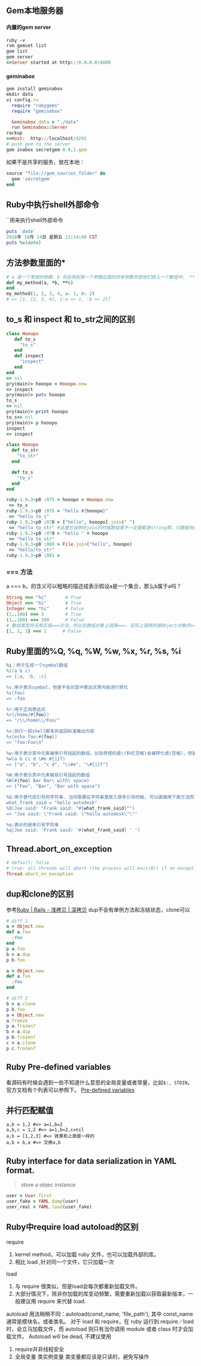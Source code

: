 ## Gem本地服务器
#### 内置的gem server
```ruby
ruby -v
rvm gemset list
gem list
gem server
=>Server started at http://0.0.0.0:8808
```

#### geminabox
```ruby
gem install geminabox
mkdir data
vi config.ru
  require "rubygems"
  require "geminabox"

  Geminabox.data = "./data"
  run Geminabox::Server
rackup
=>Host:  http://localhost:9292
# push gem to the server
gem inabox secretgem-0.0.1.gem
```
如果不是共享的服务，放在本地：
```ruby
source "file://gem_sources_folder" do
  gem 'secretgem'
end
```


## Ruby中执行shell外部命令
``用来执行shell外部命令
```ruby
puts `date`
2016年 10月 14日 星期五 11:14:40 CST
puts %x(date)
```


## 方法参数里面的*
```ruby
# a 是一个常规的参数，b 将会得到第一个参数后面的所有参数并把他们放入一个数组中， **c 将会得到传人方法的任何格式为 key: value 的参数。
def my_method(a, *b, **c)
end
my_method(1, 2, 3, 4, a: 1, b: 2)
# => [1, [2, 3, 4], {:a => 1, :b => 2}]
```


## to_s 和 inspect 和 to_str之间的区别
```ruby
class Hooopo
   def to_s
     "to_s"
   end  
   def inspect
     "inspect"
   end  
end  
=> nil
pry(main)> hooopo = Hooopo.new
=> inspect
pry(main)> puts hooopo
to_s
=> nil
pry(main)> print hooopo
to_s=> nil
pry(main)> p hooopo
inspect
=> inspect

class Hooopo
  def to_str
    "to_str"
  end

  def to_s
    "to_s"
  end
end

ruby-1.9.3-p0 :075 > hooopo = Hooopo.new
 => to_s
ruby-1.9.3-p0 :076 > "hello #{hooopo}"
 => "hello to_s"
ruby-1.9.3-p0 :078 > ["hello", hooopo].join(" ")
 => "hello to_str" #这里也说明在join的时候数组里不一定要都是string啊，只要能响应to_str或to_s方法就OK！
ruby-1.9.3-p0 :079 > "hello " + hooopo
 => "hello to_str"
ruby-1.9.3-p0 :080 > File.join("hello", hooopo)
 => "hello/to_str"
ruby-1.9.3-p0 :081 >
```


### === 方法
a === b，的含义可以粗略的描述成表示假设a是一个集合，那么b属于a吗？
```ruby
String === "hi"       # True
Object === "hi"       # True
Integer === "hi"      # False
(1..100) === 3        # True
(1..100) === 200      # False
# 数组类型并没有实现===方法，所以在数组对象上调用===，实际上调用的是Object对象的===方法
[1, 2, 3] === 1      # False
```


## Ruby里面的%Q, %q, %W, %w, %x, %r, %s, %i
```ruby
%i：用于生成一个symbol数组
%i(a b c)
=> [:a, :b, :c]

%s:用于表示symbol，但是不会对其中表达式等内容进行转化
%s(foo)
=> :foo

%r:用于正则表达式
%r(/home/#{foo})
=> "/\\/home\\/Foo/"

%x:执行一段shell脚本并返回标准输出内容
%x(echo foo:#{foo})
=> "foo:Foo\n"

%w:用于表示其中元素被单引号括起的数组，比较奇怪的是\(斜杠空格)会被转化成(空格)，但是其他的内容不会.
%w(a b c\ d \#e #{1}f)
=> ["a", "b", "c d", "\\#e", "\#{1}f"]

%W:用于表示其中元素被双引号括起的数组
%W(#{foo} Bar Bar\ with\ space)
=> ["Foo", "Bar", "Bar with space"]

%Q:用于替代双引号的字符串. 当你需要在字符串里放入很多引号时候, 可以直接用下面方法而不需要在引号前逐个添加反斜杠 (\")
what_frank_said = "hello autodesk"
%Q(Joe said: "Frank said: "#{what_frank_said}"")
=> "Joe said: \"Frank said: \"hello autodesk\"\""

%q:表示的是单引号字符串
%q(Joe said: 'Frank said: '#{what_frank_said} ' ')
```


## Thread.abort_on_exception
```ruby
# default: false
# true: all threads will abort (the process will exit(0)) if an exception is raised in any thread
Thread.abort_on_exception
```


## dup和clone的区别
参考[Ruby | Rails - 浅拷贝 | 深拷贝](https://ruby-china.org/topics/22164)
dup不会有单例方法和冻结状态，clone可以
```ruby
# diff 1
a = Object.new
def a.foo
  :foo
end
p a.foo
b = a.dup
p b.foo

a = Object.new
def a.foo
  :foo
end

# diff 2
b = a.clone
p b.foo
a = Object.new
a.freeze
p a.frozen?
b = a.dup
p b.frozen?
c = a.clone
p c.frozen?
```


## Ruby Pre-defined variables
看源码有时候会遇到一些不知道什么意思的全局变量或者常量，比如`$:, STDIN`，官方文档有个列表可以参照下。
[Pre-defined variables](https://ruby-doc.org/core-2.1.1/doc/globals_rdoc.html)


## 并行匹配赋值
```
a,b = 1,2 #=> a=1,b=2
a,b,c = 1,2 #=> a=1,b=2,c=nil
a,b = [1,2,3] #=> 效果和上面是一样的
a,b = b,a #=> 交换a,b
```


## Ruby interface for data serialization in YAML format.
>store a objec instance
```ruby
user = User.first
user_fake = YAML.dump(user)
user_real = YAML.load(user_fake)
```


## Ruby中require load autoload的区别
require
1. kernel method，可以加载 ruby 文件，也可以加载外部的库。
2. 相比 load ,针对同一个文件，它只加载一次

load
1. 与 require 很类似，但是load会每次都重新加载文件。
2. 大部分情况下，除非你加载的库变动频繁，需要重新加载以获取最新版本，一般建议用 require 来代替 load.

autoload
用法稍稍不同：autoload(const_name, 'file_path'), 其中 const_name 通常是模块名，或者类名。
对于 load 和 require，在 ruby 运行到 require／load 时，会立马加载文件，而 autoload 则只有当你调用 module 或者 class 时才会加载文件。 Autoload will be dead, 不建议使用

1. require并非线程安全
2. 全局变量 类实例变量 类变量都应该是只读的，避免写操作